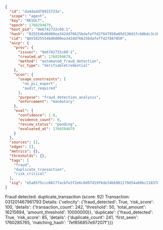 ```json
{
  "id": "da4daddf8915f33a",
  "scope": "agent",
  "key": "RESULT",
  "epoch": 1760294679,
  "host_pid": "9e6742732c60:1",
  "hash": "025554bd6000ea342dd76625bdafeffd2f847850a05d130d1fcb0bdc3c1012dc",
  "cid": "QmV1025554bd6000ea342dd76625bdafeffd2f847850",
  "aicp": {
    "prov": {
      "issuer": "9e6742732c60:1",
      "created_at": 1760294679,
      "method": "automated_fraud_detection",
      "vc_type": "VerifiableCredential"
    },
    "ucon": {
      "usage_constraints": [
        "no_pii_export",
        "audit_required"
      ],
      "purpose": "fraud_detection_analysis",
      "enforcement": "mandatory"
    },
    "eval": {
      "confidence": 1.0,
      "evidence_count": 0,
      "review_status": "pending",
      "evaluated_at": 1760294679
    }
  },
  "sources": [],
  "edges": [],
  "metrics": {},
  "thresholds": {},
  "tags": [
    "fraud",
    "duplicate_transaction",
    "risk_critical"
  ],
  "sig": "e5a85f5ccc60177acbfe3f2e6c0d97d19f6de34bb961179d54a60bc218370315"
}
```

Fraud detected: duplicate_transaction (score: 92)
Transaction: 031201467961793
Details: {'velocity': {'fraud_detected': True, 'risk_score': 100, 'details': {'transaction_count': 242, 'threshold': 50, 'total_amount': 16215694, 'amount_threshold': 10000000}}, 'duplicate': {'fraud_detected': True, 'risk_score': 85, 'details': {'duplicate_count': 241, 'first_seen': 1760285765, 'matching_hash': '7ef856857e97207f'}}}